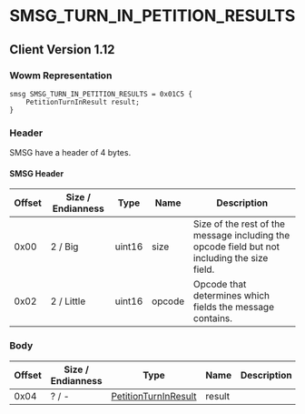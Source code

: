 # SMSG_TURN_IN_PETITION_RESULTS
## Client Version 1.12

### Wowm Representation
```rust,ignore
smsg SMSG_TURN_IN_PETITION_RESULTS = 0x01C5 {
    PetitionTurnInResult result;
}
```
### Header
SMSG have a header of 4 bytes.

#### SMSG Header
| Offset | Size / Endianness | Type   | Name   | Description |
| ------ | ----------------- | ------ | ------ | ----------- |
| 0x00   | 2 / Big           | uint16 | size   | Size of the rest of the message including the opcode field but not including the size field.|
| 0x02   | 2 / Little        | uint16 | opcode | Opcode that determines which fields the message contains.|
### Body
| Offset | Size / Endianness | Type | Name | Description |
| ------ | ----------------- | ---- | ---- | ----------- |
| 0x04 | ? / - | [PetitionTurnInResult](petitionturninresult.md) | result |  |
